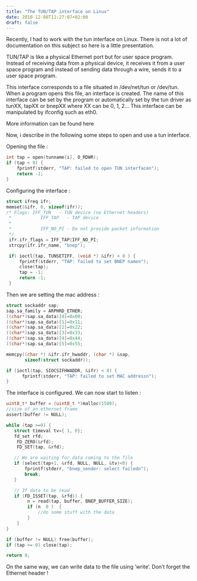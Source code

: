 ```yaml
---
title: "The TUN/TAP interface on Linux"
date: 2010-12-08T11:27:07+02:00
draft: false
---
```


Recently, I had to work with the tun interface on Linux. There is not a lot of documentation on this subject so here is a little presentation.

TUN/TAP is like a physical Ethernet port but for user space program. Instead of receiving data from a physical device, it receives it from a user space program and instead of sending data through a wire, sends it to a user space program.

This interface corresponds to a file situated in /dev/net/tun or /dev/tun. When a program opens this file, an interface is created. The name of this interface can be set by the program or automatically set by the tun driver as tunXX, tapXX or bnepXX where XX can be 0, 1, 2… This interface can be manipulated by ifconfig such as eth0.

More information can be found here

Now, i describe in the following some steps to open and use a tun interface.

Opening the file :

```c
int tap = open(tunname[i], O_RDWR);
if (tap < 0) {
    fprintf(stderr, "TAP: failed to open TUN interfacen");
    return -1;
}
```

Configuring the interface :

```c
struct ifreq ifr;
memset(&ifr, 0, sizeof(ifr));
/* Flags: IFF_TUN   - TUN device (no Ethernet headers)
 *           IFF_TAP   - TAP device
 *
 *           IFF_NO_PI - Do not provide packet information
 */
 ifr.ifr_flags = IFF_TAP|IFF_NO_PI;
 strcpy(ifr.ifr_name, "bnep");

 if( ioctl(tap, TUNSETIFF, (void *) &ifr) < 0 ) {
     fprintf(stderr, "TAP: failed to set BNEP namen");
     close(tap);
     tap = -1;
     return -1;
 }
```

Then we are setting the mac address :

```c
struct sockaddr sap;
sap.sa_family = ARPHRD_ETHER;
((char*)sap.sa_data)[0]=0x00;
((char*)sap.sa_data)[1]=0x11;
((char*)sap.sa_data)[2]=0x22;
((char*)sap.sa_data)[3]=0x33;
((char*)sap.sa_data)[4]=0x44;
((char*)sap.sa_data)[5]=0x55;

memcpy((char *) &ifr.ifr_hwaddr, (char *) &sap,
       sizeof(struct sockaddr));

if (ioctl(tap, SIOCSIFHWADDR, &ifr) < 0) {
      fprintf(stderr, "TAP: failed to set MAC addressn");
}
```

The interface is configured. We can now start to listen :

```c
uint8_t* buffer = (uint8_t *)malloc(1500);
//size of an ethernet frame
assert(buffer != NULL);

while (tap >=0) {
   struct timeval tv={ 1, 0};
   fd_set rfd;
    FD_ZERO(&rfd);
    FD_SET(tap, &rfd);

   // We are waiting for data coming to the file
   if (select(tap+1, &rfd, NULL, NULL, &tv)<0) {
       fprintf(stderr, "bnep_sender: select failedn");
       break;
   }

   // If data to be read
   if (FD_ISSET(tap, &rfd)) {
        n = read(tap, buffer, BNEP_BUFFER_SIZE);
        if (n  0 )  {
            //do some stuff with the data
        }
    }
}

if (buffer != NULL) free(buffer);
if (tap >= 0) close(tap);

return 0;
```

On the same way, we can write data to the file using ‘write’. Don’t forget the Ethernet header !
